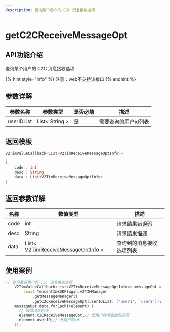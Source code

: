 ```yaml
---
description: 查询某个用户的 C2C 消息接收选项
---
```


# getC2CReceiveMessageOpt

## API功能介绍

查询某个用户的 C2C 消息接收选项

{% hint style="info" %}
注意：web不支持该接口
{% endhint %}

## 参数详解

| 参数名称       | 参数类型           | 是否必填 | 描述          |
| ---------- | -------------- | ---- | ----------- |
| userIDList | List< String > | 是    | 需要查询的用户id列表 |

## 返回模板

```dart
V2TimValueCallback<List<V2TimReceiveMessageOptInfo>>

{
    code : int
    desc : String
    data : List<V2TimReceiveMessageOptInfo>
}
```

## 返回参数详解

| 名称   | 数值类型                                                   | 描述                                                             |
| ---- | ------------------------------------------------------ | -------------------------------------------------------------- |
| code | int                                                    | 请求结果[错误码](https://cloud.tencent.com/document/product/269/1671) |
| desc | String                                                 | 请求结果描述                                                         |
| data | List< [V2TimReceiveMessageOptInfo ](broken-reference)> | 查询到的消息接收选项列表                                                   |

## 使用案例  &#x20;

```dart
// 查询某些用户的 C2C 消息接收选项
    V2TimValueCallback<List<V2TimReceiveMessageOptInfo>> messageOpt =
        await TencentImSDKPlugin.v2TIMManager
            .getMessageManager()
            .getC2CReceiveMessageOpt(userIDList: ['user1', 'user2']);
    messageOpt.data.forEach((element) {
      // 接收消息选项
      element.c2CReceiveMessageOpt;// 此用户的消息接收选项
      element.userID;// 此用户的id
    });
```

